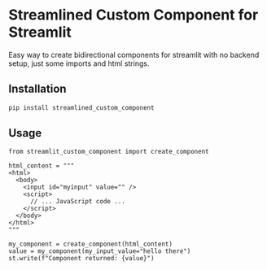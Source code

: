 # Streamlined Custom Component for Streamlit

Easy way to create bidirectional components for streamlit with no backend setup, just some imports and html strings.

## Installation
```bash
pip install streamlined_custom_component
```

## Usage

```
from streamlit_custom_component import create_component

html_content = """
<html>
  <body>
    <input id="myinput" value="" />
    <script>
      // ... JavaScript code ...
    </script>
  </body>
</html>
"""

my_component = create_component(html_content)
value = my_component(my_input_value="hello there")
st.write(f"Component returned: {value}")
```
